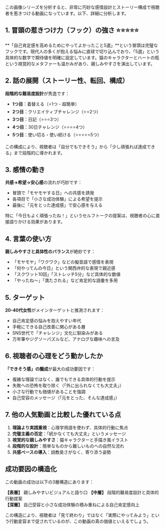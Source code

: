この画像シリーズを分析すると、非常に巧妙な感情設計とストーリー構成で視聴者を惹きつける動画になっています。以下、詳細に分析します。

## 1. 冒頭の惹きつけ力（フック）の強さ ⭐⭐⭐⭐⭐

**「自己肯定感を高めるためにやってよかったこと5選」**という冒頭は完璧なフックです。現代人の多くが抱える悩みに直球で切り込んでおり、「5選」という具体的な数字で期待値を明確に設定しています。猫のキャラクターとハートの瓶という視覚的なメタファーも温かみがあり、親しみやすさを演出しています。

## 2. 話の展開（ストーリー性、転回、構成）

**段階的な難易度設計**が秀逸です：
- **1つ目**：着替える（⭐1つ - 超簡単）
- **2つ目**：クリエイティブチャレンジ（⭐⭐2つ）  
- **3つ目**：日記（⭐⭐⭐3つ）
- **4つ目**：30日チャレンジ（⭐⭐⭐⭐4つ）
- **5つ目**：使い切る・使い続ける（⭐⭐⭐⭐⭐5つ）

この構成により、視聴者は「自分でもできそう」から「少し頑張れば達成できる」まで段階的に導かれます。

## 3. 感情の動き

**共感→希望→安心感**の流れが巧妙です：
- 冒頭で「モヤモヤする日」への共感を誘発
- 各項目で「小さな成功体験」による希望を提示
- 最後に「元をとった達成感」で安心感を与える

特に「今日もよく頑張ったね！」というセルフトークの提案は、視聴者の心に直接語りかける効果があります。

## 4. 言葉の使い方

**親しみやすさと具体性のバランス**が絶妙です：
- 「モヤモヤ」「ワクワク」などの擬音語で感情を表現
- 「何やってんの今日」という関西弁的な表現で親近感
- 「スクワット10回」「ストレッチ5分」など具体的な数値
- 「やったね〜」「満たされる」など肯定的な語彙を多用

## 5. ターゲット

**20-40代女性**がメインターゲットと推測されます：
- 自己肯定感の悩みを抱えやすい年代
- 手軽にできる自己改善に関心がある層
- SNS世代で「チャレンジ」文化に馴染みがある
- 万年筆やジグソーパズルなど、アナログな趣味への言及

## 6. 視聴者の心理をどう動かしたか

**「できそう感」の醸成**が最大の成功要因です：
- 複雑な理論ではなく、誰でもできる具体的行動を提示
- 失敗への恐怖を取り除く（「外に出られなくても大丈夫」）
- 小さな行動でも価値があることを強調
- 自己受容のメッセージ（「元をとった、そんな達成感」）

## 7. 他の人気動画と比較した優れている点

1. **理論より実践重視**：心理学用語を使わず、具体的行動に焦点
2. **完璧主義の否定**：「続かなくても大丈夫」というメッセージ
3. **視覚的な親しみやすさ**：猫キャラクターと手描き風イラスト
4. **段階的な設計**：簡単なものから難しいものへの自然な流れ
5. **共感ベースの導入**：説教臭さがなく、寄り添う姿勢

## 成功要因の構造化

この動画の成功は以下の3層構造にあります：

**【表層】** 親しみやすいビジュアルと語り口
**【中層】** 段階的難易度設計と具体的行動提案  
**【深層】** 自己受容と小さな成功体験の積み重ねによる自己肯定感向上

この構造により、視聴者は「見て終わり」ではなく「実際にやってみよう」という行動変容まで促されているのが、この動画の真の価値といえるでしょう。